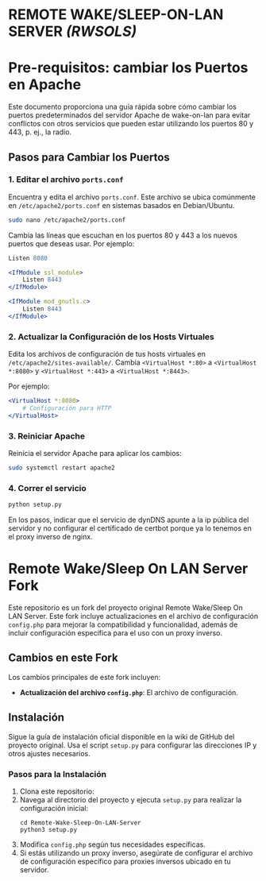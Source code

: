 REMOTE WAKE/SLEEP-ON-LAN SERVER *(RWSOLS)*
==========================================


# Pre-requisitos: cambiar los Puertos en Apache

Este documento proporciona una guía rápida sobre cómo cambiar los puertos predeterminados del servidor Apache de wake-on-lan para evitar conflictos con otros servicios que pueden estar utilizando los puertos 80 y 443, p. ej., la radio.


## Pasos para Cambiar los Puertos

### 1. Editar el archivo `ports.conf`

Encuentra y edita el archivo `ports.conf`. Este archivo se ubica comúnmente en `/etc/apache2/ports.conf` en sistemas basados en Debian/Ubuntu.

```bash
sudo nano /etc/apache2/ports.conf
```

Cambia las líneas que escuchan en los puertos 80 y 443 a los nuevos puertos que deseas usar. Por ejemplo:

```apache
Listen 8080

<IfModule ssl_module>
    Listen 8443
</IfModule>

<IfModule mod_gnutls.c>
    Listen 8443
</IfModule>
```

### 2. Actualizar la Configuración de los Hosts Virtuales

Edita los archivos de configuración de tus hosts virtuales en `/etc/apache2/sites-available/`. Cambia `<VirtualHost *:80>` a `<VirtualHost *:8080>` y `<VirtualHost *:443>` a `<VirtualHost *:8443>`.

Por ejemplo:

```apache
<VirtualHost *:8080>
    # Configuración para HTTP
</VirtualHost>

```

### 3. Reiniciar Apache

Reinicia el servidor Apache para aplicar los cambios:

```bash
sudo systemctl restart apache2
```

### 4. Correr el servicio

```bash
python setup.py 
```

En los pasos, indicar que el servicio de dynDNS apunte a la ip pública del servidor y no configurar el certificado de certbot porque ya lo tenemos en el proxy inverso de nginx.


# Remote Wake/Sleep On LAN Server Fork

Este repositorio es un fork del proyecto original Remote Wake/Sleep On LAN Server. Este fork incluye actualizaciones en el archivo de configuración `config.php` para mejorar la compatibilidad y funcionalidad, además de incluir configuración específica para el uso con un proxy inverso.

## Cambios en este Fork

Los cambios principales de este fork incluyen:
- **Actualización del archivo `config.php`**: El archivo de configuración.

## Instalación

Sigue la guía de instalación oficial disponible en la wiki de GitHub del proyecto original. Usa el script `setup.py` para configurar las direcciones IP y otros ajustes necesarios.

### Pasos para la Instalación

1. Clona este repositorio:
2. Navega al directorio del proyecto y ejecuta `setup.py` para realizar la configuración inicial:
   ```
   cd Remote-Wake-Sleep-On-LAN-Server
   python3 setup.py
   ```
3. Modifica `config.php` según tus necesidades específicas.
4. Si estás utilizando un proxy inverso, asegúrate de configurar el archivo de configuración específico para proxies inversos ubicado en tu servidor.
